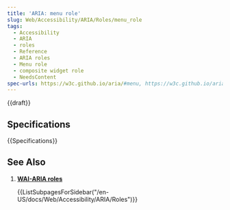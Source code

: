 ```yaml
---
title: 'ARIA: menu role'
slug: Web/Accessibility/ARIA/Roles/menu_role
tags: 
  - Accessibility
  - ARIA
  - roles
  - Reference
  - ARIA roles
  - Menu role
  - composite widget role
  - NeedsContent
spec-urls: https://w3c.github.io/aria/#menu, https://w3c.github.io/aria-practices/#menu
---
```

{{draft}}
<!--

## Description

### Associated WAI-ARIA roles, states, and properties

### Keyboard interactions

### Required JavaScript features

## Examples

## Accessibility Concerns

## Best Practices

### Prefer HTML -->

## Specifications

{{Specifications}}

## See Also

<section id="Quick_links">

1. [**WAI-ARIA roles**](/en-US/docs/Web/Accessibility/ARIA/Roles)

    {{ListSubpagesForSidebar("/en-US/docs/Web/Accessibility/ARIA/Roles")}}

</section>
